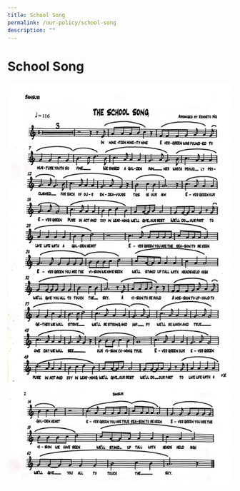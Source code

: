 ```yaml
---
title: School Song
permalink: /our-policy/school-song
description: ""
---
```


# **School Song**

![](/images/School%20Song.jpg)